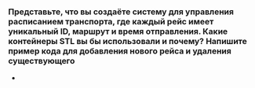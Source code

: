 ### Представьте, что вы создаёте систему для управления расписанием транспорта, где каждый рейс имеет уникальный ID, маршрут и время отправления. Какие контейнеры STL вы бы использовали и почему? Напишите пример кода для добавления нового рейса и удаления существующего

 -

